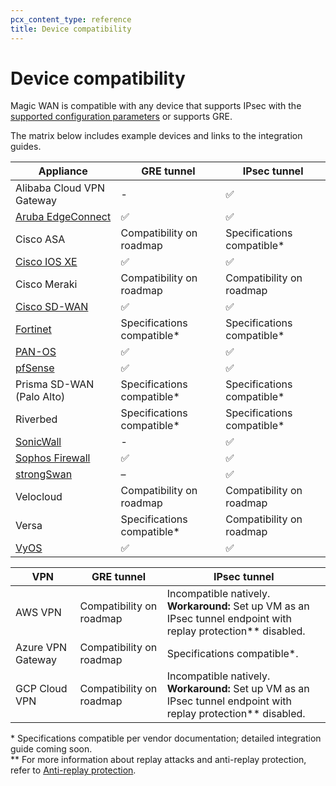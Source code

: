 ```yaml
---
pcx_content_type: reference
title: Device compatibility
---
```


# Device compatibility

Magic WAN is compatible with any device that supports IPsec with the [supported configuration parameters](/magic-wan/reference/tunnels/#supported-configuration-parameters) or supports GRE.

The matrix below includes example devices and links to the integration guides.

Appliance                                                      | GRE tunnel                 | IPsec tunnel
-------------------------------------------------------------- | -------------------------- | ---
Alibaba Cloud VPN Gateway                                      | -                          | ✅
[Aruba EdgeConnect](/magic-wan/third-party/aruba-edgeconnect/) | ✅                          | ✅
Cisco ASA                                                      | Compatibility on roadmap    | Specifications compatible*
[Cisco IOS XE](/magic-wan/third-party/cisco-ios-xe/)           | ✅                          | ✅
Cisco Meraki                                                   | Compatibility on roadmap    | Compatibility on roadmap
[Cisco SD-WAN](/magic-wan/third-party/viptela/)                | ✅                          | ✅
[Fortinet](/magic-wan/third-party/fortinet/)                   | Specifications compatible*  | Specifications compatible*
[PAN-OS](/magic-wan/third-party/palo-alto/)                    | ✅                          | ✅
[pfSense](/magic-wan/third-party/pfsense/)                     | ✅                          | ✅
Prisma SD-WAN (Palo Alto)                                      | Specifications compatible*  | Specifications compatible*
Riverbed                                                       | Specifications compatible*  | Specifications compatible*
[SonicWall](/magic-wan/third-party/sonicwall/)                 | -                           | ✅
[Sophos Firewall](/magic-wan/third-party/sophos-firewall/)     | ✅                          | ✅
[strongSwan](/magic-wan/third-party/strongswan/)               | –                           | ✅
Velocloud                                                      | Compatibility on roadmap    | Compatibility on roadmap
Versa                                                          | Specifications compatible*  | Compatibility on roadmap
[VyOS](/magic-wan/third-party/vyos/)                           | ✅                          | ✅

VPN               | GRE tunnel                  | IPsec tunnel 
------------------|-----------------------------|---------------
AWS VPN           | Compatibility on roadmap    | Incompatible natively.</br> **Workaround:** Set up VM as an IPsec tunnel endpoint with replay protection** disabled.
Azure VPN Gateway | Compatibility on roadmap    | Specifications compatible*.
GCP Cloud VPN     | Compatibility on roadmap    | Incompatible natively. </br> **Workaround:** Set up VM as an IPsec tunnel endpoint with replay protection** disabled.


\* Specifications compatible per vendor documentation; detailed integration guide coming soon.</br>
\** For more information about replay attacks and anti-replay protection, refer to [Anti-replay protection](/magic-wan/reference/anti-replay-protection/).
